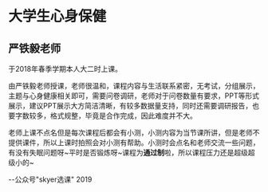 # 大学生心身保健

## 严铁毅老师

于2018年春季学期本人大二时上课。

由严铁毅老师授课，老师很温和，课程内容与生活联系紧密，无考试，分组展示，主题与心身健康相关即可，需要问卷调研，老师对于问卷数量有要求，PPT等形式展示，建议PPT展示大方简洁清晰，有较多数据量支持，同时还需要调研报告，也要字数较多，格式规整，毕竟是合作完成，因此难度并不大。

老师上课不点名但是每次课程后都会有小测，小测内容为当节课所讲，但是老师不提供课件，所以上课时拍照会对小测有帮助。小测时会点名和老师交流一些问题，有没有失眠问题呀~平时是否锻炼呀~课程为**通过制**啦，所以课程压力还是超级超级小的~

--公众号"skyer选课" 2019

